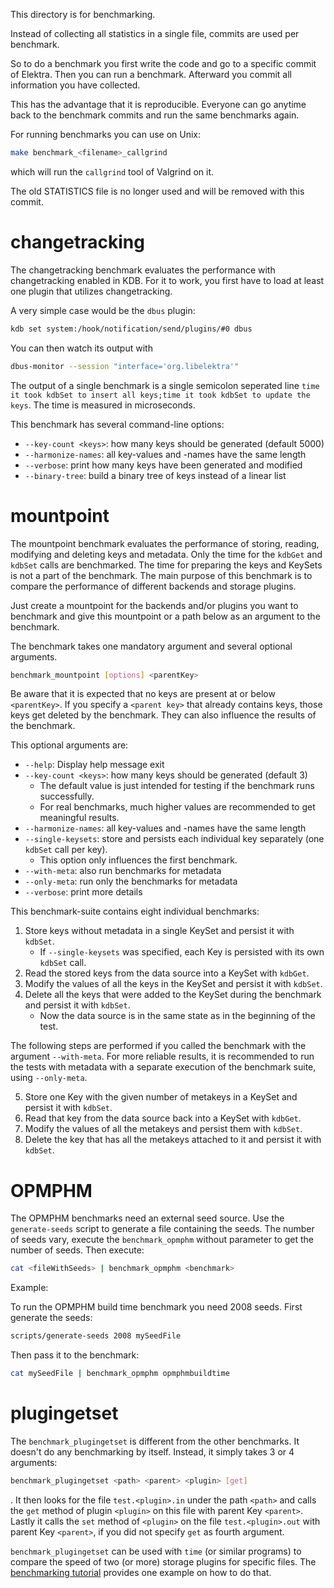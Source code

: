 This directory is for benchmarking.

Instead of collecting all statistics in a single file, commits are used per benchmark.

So to do a benchmark you first write the code and go to a specific commit of Elektra.
Then you can run a benchmark.
Afterward you commit all information you have collected.

This has the advantage that it is reproducible.
Everyone can go anytime back to the benchmark commits and run the same benchmarks again.

For running benchmarks you can use on Unix:

```sh
make benchmark_<filename>_callgrind
```

which will run the `callgrind` tool of Valgrind on it.

The old STATISTICS file is no longer used and will be removed with this commit.

# changetracking

The changetracking benchmark evaluates the performance with changetracking enabled in KDB.
For it to work, you first have to load at least one plugin that utilizes changetracking.

A very simple case would be the `dbus` plugin:

```sh
kdb set system:/hook/notification/send/plugins/#0 dbus
```

You can then watch its output with

```sh
dbus-monitor --session "interface='org.libelektra'"
```

The output of a single benchmark is a single semicolon seperated line `time it took kdbSet to insert all keys;time it took kdbSet to update the keys`.
The time is measured in microseconds.

This benchmark has several command-line options:

- `--key-count <keys>`: how many keys should be generated (default 5000)
- `--harmonize-names`: all key-values and -names have the same length
- `--verbose`: print how many keys have been generated and modified
- `--binary-tree`: build a binary tree of keys instead of a linear list

# mountpoint

The mountpoint benchmark evaluates the performance of storing, reading, modifying and deleting keys and metadata.
Only the time for the `kdbGet` and `kdbSet` calls are benchmarked.
The time for preparing the keys and KeySets is not a part of the benchmark.
The main purpose of this benchmark is to compare the performance of different backends and storage plugins.

Just create a mountpoint for the backends and/or plugins you want to benchmark and give this mountpoint or a path below as an argument to the benchmark.

The benchmark takes one mandatory argument and several optional arguments.

```sh
benchmark_mountpoint [options] <parentKey>
```

Be aware that it is expected that no keys are present at or below `<parentKey>`.
If you specify a `<parent key>` that already contains keys, those keys get deleted by the benchmark.
They can also influence the results of the benchmark.

This optional arguments are:

- `--help`: Display help message exit
- `--key-count <keys>`: how many keys should be generated (default 3)
  - The default value is just intended for testing if the benchmark runs successfully.
  - For real benchmarks, much higher values are recommended to get meaningful results.
- `--harmonize-names`: all key-values and -names have the same length
- `--single-keysets`: store and persists each individual key separately (one `kdbSet` call per key).
  - This option only influences the first benchmark.
- `--with-meta`: also run benchmarks for metadata
- `--only-meta`: run only the benchmarks for metadata
- `--verbose`: print more details

This benchmark-suite contains eight individual benchmarks:

1. Store keys without metadata in a single KeySet and persist it with `kdbSet`.
   - If `--single-keysets` was specified, each Key is persisted with its own `kdbSet` call.
2. Read the stored keys from the data source into a KeySet with `kdbGet`.
3. Modify the values of all the keys in the KeySet and persist it with `kdbSet`.
4. Delete all the keys that were added to the KeySet during the benchmark and persist it with `kdbSet`.
   - Now the data source is in the same state as in the beginning of the test.

The following steps are performed if you called the benchmark with the argument `--with-meta`.
For more reliable results, it is recommended to run the tests with metadata with a separate execution of the benchmark suite, using `--only-meta`.

5. Store one Key with the given number of metakeys in a KeySet and persist it with `kdbSet`.
6. Read that key from the data source back into a KeySet with `kdbGet`.
7. Modify the values of all the metakeys and persist them with `kdbSet`.
8. Delete the key that has all the metakeys attached to it and persist it with `kdbSet`.

# OPMPHM

The OPMPHM benchmarks need an external seed source.
Use the `generate-seeds` script to generate a file containing the seeds.
The number of seeds vary, execute the `benchmark_opmphm` without parameter to get the number of seeds.
Then execute:

```sh
cat <fileWithSeeds> | benchmark_opmphm <benchmark>
```

Example:

To run the OPMPHM build time benchmark you need 2008 seeds.
First generate the seeds:

```sh
scripts/generate-seeds 2008 mySeedFile
```

Then pass it to the benchmark:

```sh
cat mySeedFile | benchmark_opmphm opmphmbuildtime
```

# plugingetset

The `benchmark_plugingetset` is different from the other benchmarks.
It doesn't do any benchmarking by itself.
Instead, it simply takes 3 or 4 arguments:

```sh
benchmark_plugingetset <path> <parent> <plugin> [get]
```

. It then looks for the file `test.<plugin>.in` under the path `<path>` and calls the `get` method of plugin `<plugin>` on this file with parent Key `<parent>`.
Lastly it calls the `set` method of `<plugin>` on the file `test.<plugin>.out` with parent Key `<parent>`, if you did not specify `get` as fourth argument.

`benchmark_plugingetset` can be used with `time` (or similar programs) to compare the speed of two (or more) storage plugins for specific files.
The [benchmarking tutorial](../doc/tutorials/benchmarking.md) provides one example on how to do that.
